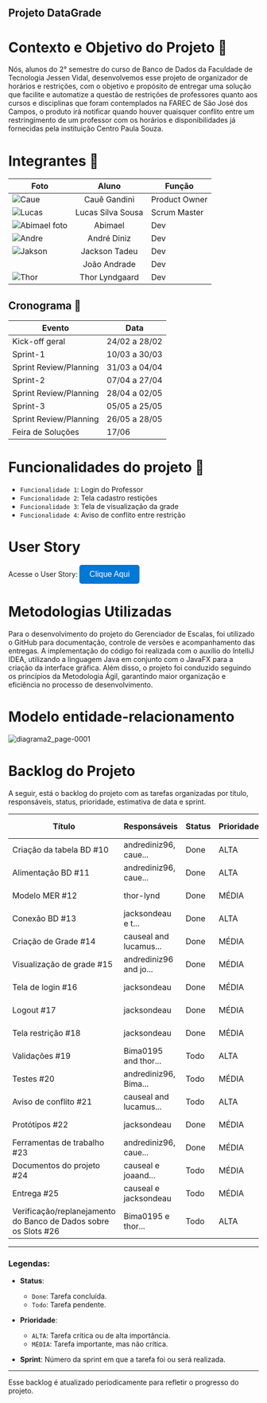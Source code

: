 ## Projeto DataGrade ##

# Contexto e Objetivo do Projeto 🎯

Nós, alunos do 2° semestre do curso de Banco de Dados da Faculdade de Tecnologia Jessen Vidal, desenvolvemos esse projeto de organizador de horários e restrições, com o objetivo e propósito de entregar uma solução que facilite e automatize a questão de restrições de professores quanto aos cursos e disciplinas que foram contemplados na FAREC de São José dos Campos, o produto irá notificar quando houver quaisquer conflito entre um restringimento de um professor com os horários e disponibilidades já fornecidas pela instituição Centro Paula Souza.

# Integrantes 👥

| Foto | Aluno | Função                                                                                                  |
|-|-|-|
| ![Caue](https://github.com/user-attachments/assets/f77aad10-6dff-4e73-83e5-218d90bd2652) | <div align="center"> Cauê Gandini | Product Owner |
| ![Lucas](https://github.com/user-attachments/assets/0063daa4-e83e-4d22-9d76-71b5482d56df) | <div align="center"> Lucas Silva Sousa | Scrum Master |
| ![Abimael foto](https://github.com/user-attachments/assets/e402d840-1f14-48db-aceb-6931bd62bd86) |<div align="center"> Abimael | Dev |
| ![Andre](https://github.com/user-attachments/assets/e5b1612b-3685-41b8-900f-9d3ed0f48697) |<div align="center"> André Diniz | Dev|
| ![Jakson](https://github.com/user-attachments/assets/c5c1f6c3-c145-4e98-be5f-4f4a281fbdb3) | <div align="center"> Jackson Tadeu | Dev |
|  | <div align="center"> João Andrade | Dev |
| ![Thor](https://github.com/user-attachments/assets/1953daad-e890-47b8-b646-3e40af462d2c) | <div align="center"> Thor Lyndgaard | Dev |




## Cronograma 📅

  | Evento | Data |
  | --- | --- |
  | Kick-off geral | 24/02 a 28/02 |
  | Sprint-1 | 10/03 a 30/03 |
  | Sprint Review/Planning | 31/03 a 04/04 |
  | Sprint-2 | 07/04 a 27/04 |
  | Sprint Review/Planning | 28/04 a 02/05 |
  | Sprint-3 | 05/05 a 25/05 |
  | Sprint Review/Planning | 26/05 a 28/05 |
  | Feira de Soluções | 17/06 |


# Funcionalidades do projeto 🔨

- `Funcionalidade 1`: Login do Professor
- `Funcionalidade 2`: Tela cadastro restições
- `Funcionalidade 3`: Tela de visualização da grade
- `Funcionalidade 4`: Aviso de conflito entre restrição

# User Story

Acesse o User Story:
  <a href="https://github.com/orgs/DataTechApi/projects/1" target="_blank">
    <button style="background-color:#0078D7; color:white; border:none; padding:10px 20px; border-radius:5px; font-size:16px;">
      Clique Aqui
    </button>
  </a>
</div>

# Metodologias Utilizadas

Para o desenvolvimento do projeto do Gerenciador de Escalas, foi utilizado o GitHub para documentação, controle de versões e acompanhamento das entregas. A implementação do código foi realizada com o auxílio do IntelliJ IDEA, utilizando a linguagem Java em conjunto com o JavaFX para a criação da interface gráfica. Além disso, o projeto foi conduzido seguindo os princípios da Metodologia Ágil, garantindo maior organização e eficiência no processo de desenvolvimento.


# Modelo entidade-relacionamento 

![diagrama2_page-0001](https://github.com/user-attachments/assets/55ca95b2-a6ee-40d9-b9c6-89d604b67ac0)

# Backlog do Projeto

A seguir, está o backlog do projeto com as tarefas organizadas por título, responsáveis, status, prioridade, estimativa de data e sprint.

| Título | Responsáveis | Status | Prioridade | Estimativa (Data) | Sprint |
|--------|--------------|--------|------------|-------------------|--------|
| Criação da tabela BD #10 | andrediniz96, caue... | Done | ALTA | Apr 9, 2025 | 2 |
| Alimentação BD #11 | andrediniz96, caue... | Done | ALTA | Apr 18, 2025 | 2 |
| Modelo MER #12 | thor-lynd | Done | MÉDIA | Mar 27, 2025 | 1 |
| Conexão BD #13 | jacksondeau e t... | Done | ALTA | Apr 18, 2025 | 2 |
| Criação de Grade #14 | causeal and lucamus... | Done | MÉDIA | Apr 10, 2025 | 2 |
| Visualização de grade #15 | andrediniz96 and jo... | Done | MÉDIA | Apr 16, 2025 | 2 |
| Tela de login #16 | jacksondeau | Done | MÉDIA | Apr 18, 2025 | 2 |
| Logout #17 | jacksondeau | Done | MÉDIA | Apr 18, 2025 | 2 |
| Tela restrição #18 | jacksondeau | Done | MÉDIA | Apr 18, 2025 | 2 |
| Validações #19 | Bima0195 and thor... | Todo | ALTA | May 9, 2025 | 3 |
| Testes #20 | andrediniz96, Bima... | Todo | MÉDIA | May 20, 2025 | 3 |
| Aviso de conflito #21 | causeal and lucamus... | Todo | ALTA | May 7, 2025 | 3 |
| Protótipos #22 | jacksondeau | Done | MÉDIA | Mar 27, 2025 | 1 |
| Ferramentas de trabalho #23 | andrediniz96, caue... | Done | MÉDIA | Mar 12, 2025 | 1 |
| Documentos do projeto #24 | causeal e joaand... | Todo | MÉDIA | May 23, 2025 | 3 |
| Entrega #25 | causeal e jacksondeau | Todo | MÉDIA | May 23, 2025 | 3 |
| Verificação/replanejamento do Banco de Dados sobre os Slots #26 | Bima0195 e thor... | Todo | ALTA | May 9, 2025 | 3 |

---

### Legendas:
- **Status**:
  - `Done`: Tarefa concluída.
  - `Todo`: Tarefa pendente.
  
- **Prioridade**:
  - `ALTA`: Tarefa crítica ou de alta importância.
  - `MÉDIA`: Tarefa importante, mas não crítica.

- **Sprint**: Número da sprint em que a tarefa foi ou será realizada.

---

Esse backlog é atualizado periodicamente para refletir o progresso do projeto.
